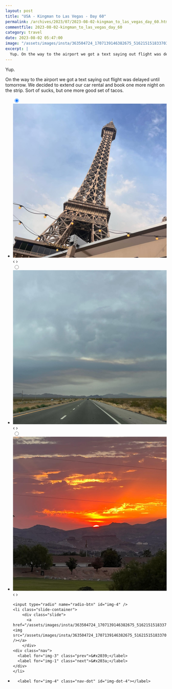 ```yaml
---
layout: post
title: "USA - Kingman to Las Vegas - Day 60"
permalink: /archives/2023/07/2023-08-02-kingman_to_las_vegas_day_60.html
commentfile: 2023-08-02-kingman_to_las_vegas_day_60
category: travel
date: 2023-08-02 05:47:00
image: "/assets/images/insta/363504724_1707139146382675_5162151518337039293_n_17873419418946403.jpg"
excerpt: |
  Yup. On the way to the airport we got a text saying out flight was delayed until tomorrow. We decided to extend our car rental and book one more night on the strip.
---
```


Yup.

On the way to the airport we got a text saying out flight was delayed until tomorrow. We decided to extend our car rental and book one more night on the strip. Sort of sucks, but one more good set of tacos.

<ul class="slides">
    <input type="radio" name="radio-btn" id="img-1" checked="checked" />
    <li class="slide-container">
        <div class="slide">
          <a href="/assets/images/insta/364050080_845487783213906_3947313756848718220_n_18217747765222232.jpg"><img src="/assets/images/insta/364050080_845487783213906_3947313756848718220_n_18217747765222232.jpg" /></a>
        </div>
    <div class="nav">
      <label for="img-4" class="prev">&#x2039;</label>
      <label for="img-2" class="next">&#x203a;</label>
    </div>
    </li>
        <input type="radio" name="radio-btn" id="img-2"  />
    <li class="slide-container">
        <div class="slide">
          <a href="/assets/images/insta/364099051_1331892880749080_8146001434107819403_n_17988744575493542.jpg"><img src="/assets/images/insta/364099051_1331892880749080_8146001434107819403_n_17988744575493542.jpg" /></a>
        </div>
    <div class="nav">
      <label for="img-1" class="prev">&#x2039;</label>
      <label for="img-3" class="next">&#x203a;</label>
    </div>
    </li>
        <input type="radio" name="radio-btn" id="img-3"  />
    <li class="slide-container">
        <div class="slide">
          <a href="/assets/images/insta/364030681_1995404240809157_4225813737706957557_n_18018546244654437.jpg"><img src="/assets/images/insta/364030681_1995404240809157_4225813737706957557_n_18018546244654437.jpg" /></a>
        </div>
    <div class="nav">
      <label for="img-2" class="prev">&#x2039;</label>
      <label for="img-4" class="next">&#x203a;</label>
    </div>
    </li>
    
    <input type="radio" name="radio-btn" id="img-4" />
    <li class="slide-container">
        <div class="slide">
          <a href="/assets/images/insta/363504724_1707139146382675_5162151518337039293_n_17873419418946403.jpg"><img src="/assets/images/insta/363504724_1707139146382675_5162151518337039293_n_17873419418946403.jpg" /></a>
        </div>
    <div class="nav">
      <label for="img-3" class="prev">&#x2039;</label>
      <label for="img-1" class="next">&#x203a;</label>
    </div>
    </li>
			
<li class="nav-dots">
      <label for="img-1" class="nav-dot" id="img-dot-1"></label>
      <label for="img-2" class="nav-dot" id="img-dot-2"></label>
      <label for="img-3" class="nav-dot" id="img-dot-3"></label>

      <label for="img-4" class="nav-dot" id="img-dot-4"></label>

</li>
</ul>
